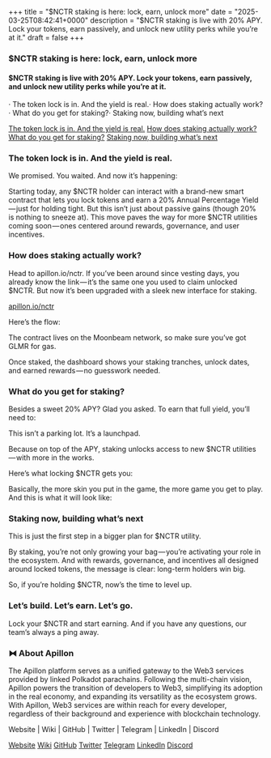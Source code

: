 +++
title = "$NCTR staking is here: lock, earn, unlock more"
date = "2025-03-25T08:42:41+0000"
description = "$NCTR staking is live with 20% APY. Lock your tokens, earn passively, and unlock new utility perks while you’re at it."
draft = false
+++

### $NCTR staking is here: lock, earn, unlock more


#### $NCTR staking is live with 20% APY. Lock your tokens, earn passively, and unlock new utility perks while you’re at it.


· The token lock is in. And the yield is real.· How does staking actually work?· What do you get for staking?· Staking now, building what’s next

[The token lock is in. And the yield is real.](#6e66)
[How does staking actually work?](#5212)
[What do you get for staking?](#56a1)
[Staking now, building what’s next](#eac5)

### The token lock is in. And the yield is real.


We promised. You waited. And now it’s happening:


Starting today, any $NCTR holder can interact with a brand-new smart contract that lets you lock tokens and earn a 20% Annual Percentage Yield — just for holding tight. But this isn’t just about passive gains (though 20% is nothing to sneeze at). This move paves the way for more $NCTR utilities coming soon — ones centered around rewards, governance, and user incentives.


### How does staking actually work?


Head to apillon.io/nctr. If you’ve been around since vesting days, you already know the link — it’s the same one you used to claim unlocked $NCTR. But now it’s been upgraded with a sleek new interface for staking.

[apillon.io/nctr](https://apillon.io/nctr/?tab=stake)

Here’s the flow:


The contract lives on the Moonbeam network, so make sure you’ve got GLMR for gas.


Once staked, the dashboard shows your staking tranches, unlock dates, and earned rewards — no guesswork needed.


### What do you get for staking?


Besides a sweet 20% APY? Glad you asked. To earn that full yield, you’ll need to:


This isn’t a parking lot. It’s a launchpad.


Because on top of the APY, staking unlocks access to new $NCTR utilities — with more in the works.


Here’s what locking $NCTR gets you:


Basically, the more skin you put in the game, the more game you get to play. And this is what it will look like:


### Staking now, building what’s next


This is just the first step in a bigger plan for $NCTR utility.


By staking, you’re not only growing your bag — you’re activating your role in the ecosystem. And with rewards, governance, and incentives all designed around locked tokens, the message is clear: long-term holders win big.


So, if you’re holding $NCTR, now’s the time to level up.


### Let’s build. Let’s earn. Let’s go.


Lock your $NCTR and start earning. And if you have any questions, our team’s always a ping away.


### ⧓ About Apillon


The Apillon platform serves as a unified gateway to the Web3 services provided by linked Polkadot parachains. Following the multi-chain vision, Apillon powers the transition of developers to Web3, simplifying its adoption in the real economy, and expanding its versatility as the ecosystem grows. With Apillon, Web3 services are within reach for every developer, regardless of their background and experience with blockchain technology.


Website | Wiki | GitHub | Twitter | Telegram | LinkedIn | Discord

[Website](https://apillon.io/)
[Wiki](https://wiki.apillon.io/)
[GitHub](https://github.com/Apillon-web3)
[Twitter](https://twitter.com/apillon)
[Telegram](https://t.me/Apillon)
[LinkedIn](https://www.linkedin.com/company/apillon/)
[Discord](https://discord.com/invite/yX3gTw36C4)